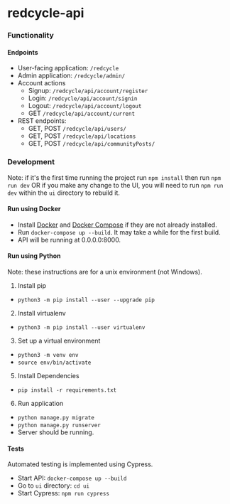 # redcycle-api

### Functionality

#### Endpoints
* User-facing application: `/redcycle`
* Admin application: `/redcycle/admin/`
* Account actions
  * Signup: `/redcycle/api/account/register`
  * Login: `/redcycle/api/account/signin`
  * Logout: `/redcycle/api/account/logout`
  * GET `/redcycle/api/account/current`
* REST endpoints:
  * GET, POST `/redcycle/api/users/`
  * GET, POST `/redcycle/api/locations`
  * GET, POST `/redcycle/api/communityPosts/`

### Development
Note: if it's the first time running the project run `npm install` then run `npm run dev` OR if you make any change to the UI, you will need to run `npm run dev` within the `ui` directory to rebuild it.

#### Run using Docker
* Install [Docker](https://docs.docker.com/get-docker/) and [Docker Compose](https://docs.docker.com/compose/install/) if they are not already installed.
* Run `docker-compose up --build`. It may take a while for the first build.
* API will be running at 0.0.0.0:8000.

#### Run using Python
Note: these instructions are for a unix environment (not Windows).

1) Install pip
* `python3 -m pip install --user --upgrade pip`

2) Install virtualenv
* `python3 -m pip install --user virtualenv`

3) Set up a virtual environment
* `python3 -m venv env`
* `source env/bin/activate`

5) Install Dependencies
* `pip install -r requirements.txt`

6) Run application
* `python manage.py migrate`
* `python manage.py runserver`
* Server should be running.

#### Tests
Automated testing is implemented using Cypress.

* Start API: `docker-compose up --build`
* Go to `ui` directory: `cd ui`
* Start Cypress: `npm run cypress`
